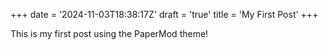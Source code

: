 +++
date = '2024-11-03T18:38:17Z'
draft = 'true'
title = 'My First Post'
+++


This is my first post using the PaperMod theme! 